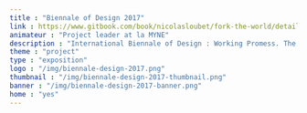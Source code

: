 ```yaml
---
title : "Biennale of Design 2017"
link : https://www.gitbook.com/book/nicolasloubet/fork-the-world/details
animateur : "Project leader at la MYNE"
description : "International Biennale of Design : Working Promess. The 'Fork The World' experience proposes to present the tiers-lieux processesthrough various projects."
theme : "project"
type : "exposition"
logo : "/img/biennale-design-2017.png"
thumbnail : "/img/biennale-design-2017-thumbnail.png"
banner : "/img/biennale-design-2017-banner.png"
home : "yes"
---
```

